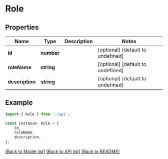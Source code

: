 # Role


## Properties

Name | Type | Description | Notes
------------ | ------------- | ------------- | -------------
**id** | **number** |  | [optional] [default to undefined]
**roleName** | **string** |  | [optional] [default to undefined]
**description** | **string** |  | [optional] [default to undefined]

## Example

```typescript
import { Role } from './api';

const instance: Role = {
    id,
    roleName,
    description,
};
```

[[Back to Model list]](../README.md#documentation-for-models) [[Back to API list]](../README.md#documentation-for-api-endpoints) [[Back to README]](../README.md)
